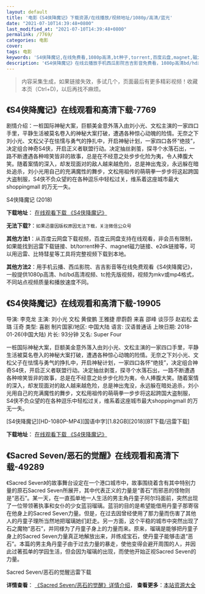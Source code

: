 ```yaml
---
layout: default
title: '电影《S4侠降魔记》下载资源/在线播放/视频地址/1080p/高清/蓝光'
date: "2021-07-10T14:39:48+0800"
last_modified_at: "2021-07-10T14:39:48+0800"
permalink: /7769/
categories: 电影
cover:
tags: 电影
keywords: 'S4侠降魔记,在线免费看,1080p高清,bt种子,torrent,百度云盘,magnet,磁力链,迅雷下载资源'
description: '《S4侠降魔记》在线云播放手机西瓜影院吉吉影音免费看，1080p高清bd/hd未删减完整版和tc抢先枪版，mkv/mp4格式，附带bt/torrent种子、magnet/磁力链、百度云盘、网盘资源迅雷下载链接'
---
```


>内容采集生成，如果链接失效，多试几个，页面最后有更多精彩视频！收藏本页（Ctrl+D)，以后再找不麻烦。


## 《S4侠降魔记》在线观看和高清下载-7769

剧情介绍：一桩国际神秘大案，巨额美金意外落入由刘小光、文松主演的一家四口手里，平静生活被莫名卷入的神秘大案打破，遭遇各种惊心动魄的险情。无奈之下刘小光、文松父子在怯懦与勇气的挣扎中，开启神秘计划，一家四口各怀“绝技”，决定组合神奇S4侠，开启正义者联盟行动。决定抽丝剥茧，探寻个水落石出，一路不断遭遇各种啼笑皆非的故事，总是在不经意之处步步化险为夷，令人捧腹大笑。随着案情的深入，却发现面对的敌人越来越危险，总是神出鬼没，永远躲在暗处追杀，刘小光用自己的充满魔性的舞步，文松用祖传的萌萌拳一步步将这起跨国大盗制服，S4侠不负众望的在各种逗乐中轻松过关，维系着这座城市最大shoppingmall 的万无一失。


S4侠降魔记 (2018)

**下载地址**： [在线观看下载 《S4侠降魔记》](https://www.btbtdy.me/btdy/dy12302.html) 


**无法下载?**：`如果迅雷因版权原因无法下载，关注微信公众号 `

**其他方法1**：从百度云网盘下载视频，百度云网盘支持在线观看，非会员有限制，如果能找到迅雷下载链接、bt/torrent种子、magnet磁力链接、e2dk链接等，可以用迅雷、比特彗星等工具将完整视频下载到本地。

**其他方法2**：用手机云播、西瓜影院、吉吉影音等在线免费观看《S4侠降魔记》，一般提供1080p高清、hd/bd高清视频、tc抢先版视频，视频为mkv或mp4格式，不同站点视频质量和播放速度不同。


## 《S4侠降魔记》在线观看和高清下载-19905

导演: 李克龙 主演: 刘小光 文松 黄俊鹏 王雅捷 廖蔚蔚 来喜 邵峰 谈莎莎 赵岩松 孟璐 汪奇 类型: 喜剧 制片国家/地区: 中国大陆 语言: 汉语普通话 上映日期: 2018-01-26(中国大陆) 片长: 93分钟 又名: Super Four

一桩国际神秘大案，巨额美金意外落入由刘小光、文松主演的一家四口手里，平静生活被莫名卷入的神秘大案打破，遭遇各种惊心动魄的险情。无奈之下刘小光、文松父子在怯懦与勇气的挣扎中，开启神秘计划，一家四口各怀“绝技”，决定组合神奇S4侠，开启正义者联盟行动。决定抽丝剥茧，探寻个水落石出，一路不断遭遇各种啼笑皆非的故事，总是在不经意之处步步化险为夷，令人捧腹大笑。随着案情的深入，却发现面对的敌人越来越危险，总是神出鬼没，永远躲在暗处追杀，刘小光用自己的充满魔性的舞步，文松用祖传的萌萌拳一步步将这起跨国大盗制服，S4侠不负众望的在各种逗乐中轻松过关，维系着这座城市最大shoppingmall 的万无一失。


[S4侠降魔记][HD-1080P-MP4][国语中字][1.82GB][2018][BT下载/迅雷下载]

**下载地址**： [在线观看下载 《S4侠降魔记》](https://www.btdx8.com/torrent/s4xxmj_2018.html) 


## 《Sacred Seven/恶石的觉醒》在线观看和高清下载-49289

《Sacred Seven》的故事舞台设定在一个港口城市中，故事围绕着含有其中特别力量的原石Sacred Seven所展开，其中代表正义的力量是&ldquo;善石”而邪恶的怪物则是“恶石”。某一天，在一直孤单地一人生活的男主角丹童子阿尔玛面前，突然出现了一位带领著执事和女仆的少女蓝羽瑠璃。蓝羽的目的是希望能借用丹童子那寄宿在他身上的Sacred Seven力量。但是，在过去因曾经使用了那力量而伤害了其他人的丹童子理所当然地把瑠璃她们赶走。另一方面，这个平稳的城市中突然出现了石之魔物“恶石”，并同様为了丹童子身上的力量而来。原来，瑠璃是能够把丹童子身上的Sacred Seven力量真正地解放出来，并练成宝石，使丹童子能够击退“恶石”。本篇的男主角丹童子由于过去力量的暴走，使他变得会避开周围的人，并因此过著孤单的学园生活，但会因为瑠璃的出现，而使他开始正视Sacred Seven的力量。


Sacred Seven/恶石的觉醒迅雷下载

**详情查看**： [《Sacred Seven/恶石的觉醒》详情介绍](/movie/49289/)， **查看更多**：[本站资源大全](/movie/t/all/)

